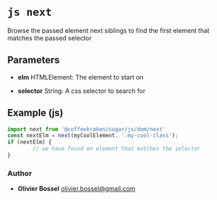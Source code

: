 


<!-- @namespace    sugar.js.dom -->
<!-- @name    next -->

# ```js next ```


Browse the passed element next siblings to find the first element that matches the passed selector

## Parameters

- **elm**  HTMLElement: The element to start on

- **selector**  String: A css selector to search for



## Example (js)

```js
import next from '@coffeekraken/sugar/js/dom/next'
const nextElm = next(myCoolElement, '.my-cool-class');
if (nextElm) {
		// we have found en element that matches the selector
}
```


### Author
- **Olivier Bossel** <a href="mailto:olivier.bossel@gmail.com">olivier.bossel@gmail.com</a> 



